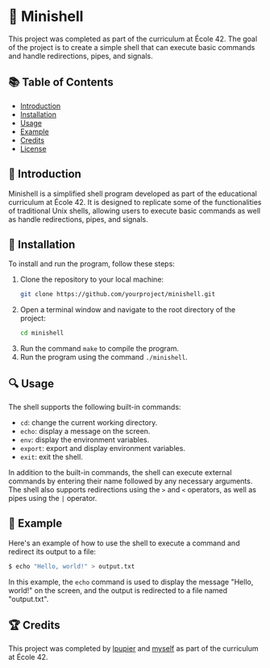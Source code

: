 
# 🚀 Minishell

This project was completed as part of the curriculum at École 42. The goal of the project is to create a simple shell that can execute basic commands and handle redirections, pipes, and signals.

## 📚 Table of Contents

- [Introduction](#introduction)
- [Installation](#installation)
- [Usage](#usage)
- [Example](#example)
- [Credits](#credits)
- [License](#license)

## 📖 Introduction

Minishell is a simplified shell program developed as part of the educational curriculum at École 42. It is designed to replicate some of the functionalities of traditional Unix shells, allowing users to execute basic commands as well as handle redirections, pipes, and signals.

## 🚀 Installation

To install and run the program, follow these steps:

1. Clone the repository to your local machine:
   ```bash
   git clone https://github.com/yourproject/minishell.git
   ```
2. Open a terminal window and navigate to the root directory of the project:
   ```bash
   cd minishell
   ```
3. Run the command `make` to compile the program.
4. Run the program using the command `./minishell`.

## 🔍 Usage

The shell supports the following built-in commands:

- `cd`: change the current working directory.
- `echo`: display a message on the screen.
- `env`: display the environment variables.
- `export`: export and display environment variables.
- `exit`: exit the shell.

In addition to the built-in commands, the shell can execute external commands by entering their name followed by any necessary arguments. The shell also supports redirections using the `>` and `<` operators, as well as pipes using the `|` operator.

## 📄 Example

Here's an example of how to use the shell to execute a command and redirect its output to a file:

```bash
$ echo "Hello, world!" > output.txt
```

In this example, the `echo` command is used to display the message "Hello, world!" on the screen, and the output is redirected to a file named "output.txt".

## 🏆 Credits

This project was completed by [lpupier](https://github.com/LeonPupier) and [myself](https://github.com/wayzeek) as part of the curriculum at École 42.
